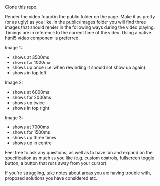 Clone this repo.

Render the video found in the public folder on the page. Make it as pretty (or as ugly) as you like. In the public/images folder you will find three images that should render in the following ways during the video playing. Timings are in reference to the current time of the video. Using a native html5 video component is preferred.

Image 1:
- shows at 3500ms
- shows for 1000ms
- shows up once (i.e. when rewinding it should not show up again).
- shows in top left

Image 2:
- shows at 6000ms
- shows for 2000ms
- shows up twice
- shows in top right

Image 3:
- shows at 7000ms
- shows for 1500ms
- shows up three times
- shows up in centre

Feel free to ask any questions, as well as to have fun and expand on the specification as much as you like (e.g. custom controls, fullscreen toggle button, a button that runs away from your cursor). 

If you're struggling, take notes about areas you are having trouble with, proposed solutions you have considered etc.
